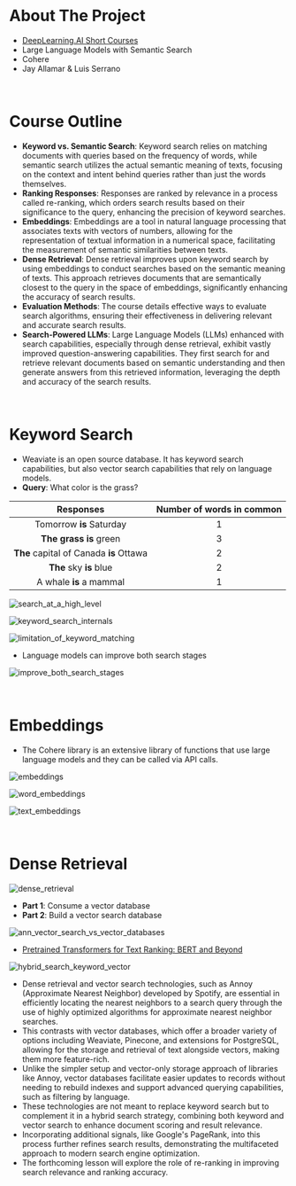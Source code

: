 &nbsp;

# About The Project

- [DeepLearning.AI Short Courses](https://learn.deeplearning.ai/)
- Large Language Models with Semantic Search
- Cohere
- Jay Allamar & Luis Serrano

&nbsp;

# Course Outline

- **Keyword vs. Semantic Search**: Keyword search relies on matching documents with queries based on the frequency of words, while semantic search utilizes the actual semantic meaning of texts, focusing on the context and intent behind queries rather than just the words themselves.
- **Ranking Responses**: Responses are ranked by relevance in a process called re-ranking, which orders search results based on their significance to the query, enhancing the precision of keyword searches.
- **Embeddings**: Embeddings are a tool in natural language processing that associates texts with vectors of numbers, allowing for the representation of textual information in a numerical space, facilitating the measurement of semantic similarities between texts.
- **Dense Retrieval**: Dense retrieval improves upon keyword search by using embeddings to conduct searches based on the semantic meaning of texts. This approach retrieves documents that are semantically closest to the query in the space of embeddings, significantly enhancing the accuracy of search results.
- **Evaluation Methods**: The course details effective ways to evaluate search algorithms, ensuring their effectiveness in delivering relevant and accurate search results.
- **Search-Powered LLMs**: Large Language Models (LLMs) enhanced with search capabilities, especially through dense retrieval, exhibit vastly improved question-answering capabilities. They first search for and retrieve relevant documents based on semantic understanding and then generate answers from this retrieved information, leveraging the depth and accuracy of the search results.

&nbsp;

# Keyword Search

- Weaviate is an open source database. It has keyword search capabilities, but also vector search capabilities that rely on language models.
- **Query**: What color is the grass?

|                Responses                | Number of words in common |
| :-------------------------------------: | :-----------------------: |
|        Tomorrow **is** Saturday         |             1             |
|         **The grass is** green          |             3             |
| **The** capital of Canada **is** Ottawa |             2             |
|         **The** sky **is** blue         |             2             |
|         A whale **is** a mammal         |             1             |

![search_at_a_high_level](diagrams/search_at_a_high_level.png)

![keyword_search_internals](diagrams/keyword_search_internals.png)

![limitation_of_keyword_matching](diagrams/limitation_of_keyword_matching.png)

- Language models can improve both search stages

![improve_both_search_stages](diagrams/improve_both_search_stages.png)

&nbsp;

# Embeddings

- The Cohere library is an extensive library of functions that use large language models and they can be called via API calls.

![embeddings](diagrams/embeddings.png)

![word_embeddings](diagrams/word_embeddings.png)

![text_embeddings](diagrams/text_embeddings.png)

&nbsp;

# Dense Retrieval

![dense_retrieval](diagrams/dense_retrieval.png)

- **Part 1**: Consume a vector database
- **Part 2**: Build a vector search database

![ann_vector_search_vs_vector_databases](diagrams/ann_vector_search_vs_vector_databases.png)

- [Pretrained Transformers for Text Ranking: BERT and Beyond](https://arxiv.org/abs/2010.06467)

![hybrid_search_keyword_vector](diagrams/hybrid_search_keyword_vector.png)

- Dense retrieval and vector search technologies, such as Annoy (Approximate Nearest Neighbor) developed by Spotify, are essential in efficiently locating the nearest neighbors to a search query through the use of highly optimized algorithms for approximate nearest neighbor searches.
- This contrasts with vector databases, which offer a broader variety of options including Weaviate, Pinecone, and extensions for PostgreSQL, allowing for the storage and retrieval of text alongside vectors, making them more feature-rich.
- Unlike the simpler setup and vector-only storage approach of libraries like Annoy, vector databases facilitate easier updates to records without needing to rebuild indexes and support advanced querying capabilities, such as filtering by language.
- These technologies are not meant to replace keyword search but to complement it in a hybrid search strategy, combining both keyword and vector search to enhance document scoring and result relevance.
- Incorporating additional signals, like Google's PageRank, into this process further refines search results, demonstrating the multifaceted approach to modern search engine optimization.
- The forthcoming lesson will explore the role of re-ranking in improving search relevance and ranking accuracy.

&nbsp;
